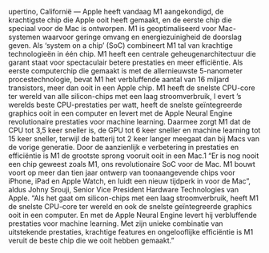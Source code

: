 


upertino, Californië — Apple heeft vandaag M1 aangekondigd, de krachtigste chip die Apple ooit heeft gemaakt,
en de eerste chip die speciaal voor de Mac is ontworpen. M1 is geoptimaliseerd voor 
Mac-systemen waarvoor geringe omvang en energiezuinigheid de doorslag geven. 
Als ‘system on a chip’ (SoC) combineert M1 tal van krachtige technologieën in één chip.
M1 heeft een centrale geheugenarchitectuur die garant staat voor spectaculair 
betere prestaties en meer efficiëntie. Als eerste computerchip die gemaakt is 
met de allernieuwste 5-nanometer procestechnologie, bevat M1 het verbluffende 
aantal van 16 miljard transistors, meer dan ooit in een Apple chip.
M1 heeft de snelste CPU-core ter wereld van alle silicon-chips met een laag stroomverbruik, l
evert ’s werelds beste CPU-prestaties per watt, heeft de snelste geïntegreerde 
graphics ooit in een computer en levert met de Apple Neural Engine revolutionaire 
prestaties voor machine learning. Daarmee zorgt M1 dat de CPU tot 3,5 keer sneller is,
de GPU tot 6 keer sneller en machine learning tot 15 keer sneller, terwijl de batterij
tot 2 keer langer meegaat dan bij Macs van de vorige generatie. Door de aanzienlijk
e verbetering in prestaties en efficiëntie is M1 de grootste sprong vooruit ooit in een Mac.1
“Er is nog nooit een chip geweest zoals M1, ons revolutionaire SoC voor de Mac.
M1 bouwt voort op meer dan tien jaar ontwerp van toonaangevende chips voor iPhone,
iPad en Apple Watch, en luidt een nieuw tijdperk in voor de Mac”, aldus Johny Srouji,
Senior Vice President Hardware Technologies van Apple. “Als het gaat om silicon-chips
met een laag stroomverbruik, heeft M1 de snelste CPU-core ter wereld en ook de
snelste geïntegreerde graphics ooit in een computer. En met de Apple Neural Engine 
levert hij verbluffende prestaties voor machine learning. 
Met zijn unieke combinatie van uitstekende prestaties, krachtige features en ongelooflijke
efficiëntie is M1 veruit de beste chip die we ooit hebben gemaakt.”


